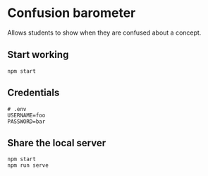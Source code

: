 Confusion barometer
===================

Allows students to show when they are confused about a concept.

Start working
-------------

```
npm start
```

Credentials
-----------

```
# .env
USERNAME=foo
PASSWORD=bar
```

Share the local server
----------------------

```
npm start
npm run serve
```
